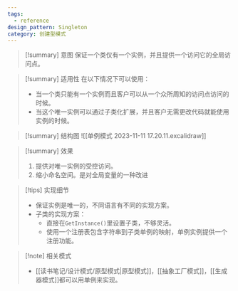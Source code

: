 ```yaml
---
tags:
  - reference
design_pattern: Singleton
category: 创建型模式
---
```

> [!summary] 意图
> 保证一个类仅有一个实例，并且提供一个访问它的全局访问点。

> [!summary] 适用性
> 在以下情况下可以使用：
> - 当一个类只能有一个实例而且客户可以从一个众所周知的访问点访问的时候。
> - 当这个唯一实例可以通过子类化扩展，并且客户无需更改代码就能使用实例的时候。

> [!summary] 结构图
> ![[单例模式 2023-11-11 17.20.11.excalidraw]]

> [!summary] 效果
> 1. 提供对唯一实例的受控访问。
> 2. 缩小命名空间。是对全局变量的一种改进

> [!tips] 实现细节
> - 保证实例是唯一的，不同语言有不同的实现方案。
> - 子类的实现方案：
> 	- 直接在`GetInstance()`里设置子类，不够灵活。
> 	- 使用一个注册表包含字符串到子类单例的映射，单例实例提供一个注册功能。

> [!note] 相关模式
> - [[读书笔记/设计模式/原型模式|原型模式]]，[[抽象工厂模式]]，[[生成器模式]]都可以用单例来实现。
